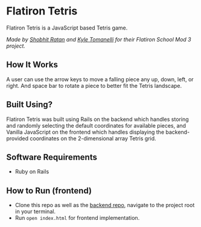 # Flatiron Tetris

Flatiron Tetris is a JavaScript based Tetris game.

_Made by [Shobhit Ratan](https://github.com/ShobhitRatan) and [Kyle Tomanelli](https://github.com/ktomanelli) for their Flatiron School Mod 3 project._

## How It Works

A user can use the arrow keys to move a falling piece any up, down, left, or right. And space bar to rotate a piece to better fit the Tetris landscape.

## Built Using?

Flatiron Tetris was built using Rails on the backend which handles storing and randomly selecting the default coordinates for available pieces, and Vanilla JavaScript on the frontend which handles displaying the backend-provided coordinates on the 2-dimensional array Tetris grid.

## Software Requirements

- Ruby on Rails

## How to Run (frontend)

- Clone this repo as well as the [backend repo](https://github.com/ShobhitRatan/mod3-project), navigate to the project root in your terminal.
- Run `open index.html` for frontend implementation.
